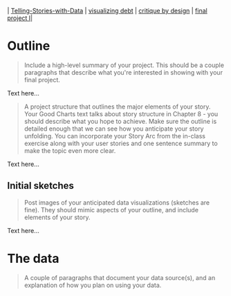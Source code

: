| [Telling-Stories-with-Data](https://nahalg.github.io/Telling-Stories-with-Data/) | [visualizing debt](https://nahalg.github.io/Telling-Stories-with-Data/Visualisinggovernmentdebt.html) | [critique by design](CritiqueByDesign) | [final project I](FinalProjectpart1)| 

# Outline
> Include a high-level summary of your project.  This should be a couple paragraphs that describe what you're interested in showing with your final project. 
 
Text here...

> A project structure that outlines the major elements of your story.  Your Good Charts text talks about story structure in Chapter 8 - you should describe what you hope to achieve.  Make sure the outline is detailed enough that we can see how you anticipate your story unfolding.  You can incorporate your Story Arc from the in-class exercise along with your user stories and one sentence summary to make the topic even more clear. 

Text here...

## Initial sketches
> Post images of your anticipated data visualizations (sketches are fine). They should mimic aspects of your outline, and include elements of your story.  

Text here...

# The data
> A couple of paragraphs that document your data source(s), and an explanation of how you plan on using your data. 

